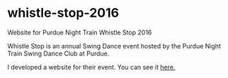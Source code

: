 # whistle-stop-2016
Website for Purdue Night Train Whistle Stop 2016

Whistle Stop is an annual Swing Dance event hosted by the Purdue Night Train Swing Dance Club at Purdue.

I developed a website for their event. You can see it [here.](https://brooksvb.github.io/whistle-stop-2016/index.html)
